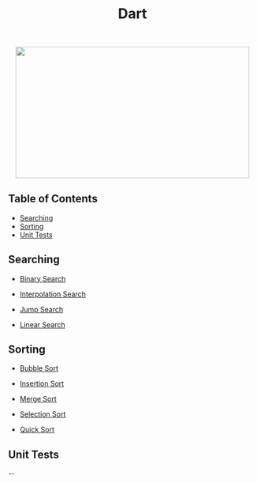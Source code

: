 <h1 align="center">Dart</h1> <br>

<p align="center"><image src="https://external-content.duckduckgo.com/iu/?u=https%3A%2F%2Ftse1.mm.bing.net%2Fth%3Fid%3DOIP.QCajckOeBhRaLzi0RoFqigHaEK%26pid%3DApi&f=1" width ="474" height="266"></image></p>

## Table of Contents

- [Searching](#searching)
- [Sorting](#sorting)
- [Unit Tests](#unit-tests)

<a name="searching"></a>

## Searching

- [Binary Search](https://github.com/aniketsharma00411/algorithmsUse/blob/master/Dart/Searching/binary_search.dart)

- [Interpolation Search](https://github.com/aniketsharma00411/algorithmsUse/blob/master/Dart/Searching/interpolation_search.dart)

- [Jump Search](https://github.com/aniketsharma00411/algorithmsUse/blob/master/Dart/Searching/jump_search.dart)

- [Linear Search](https://github.com/aniketsharma00411/algorithmsUse/blob/master/Dart/Searching/linear_search.dart)

<a name="sorting"></a>

## Sorting

- [Bubble Sort](https://github.com/aniketsharma00411/algorithmsUse/blob/master/Dart/Sorting/bubble_sort.dart)

- [Insertion Sort](https://github.com/aniketsharma00411/algorithmsUse/blob/master/Dart/Sorting/insertion_sort.dart)

- [Merge Sort](https://github.com/aniketsharma00411/algorithmsUse/blob/master/Dart/Sorting/merge_sort.dart)

- [Selection Sort](https://github.com/aniketsharma00411/algorithmsUse/blob/master/Dart/Sorting/selection_sort.dart)

- [Quick Sort](https://github.com/aniketsharma00411/algorithmsUse/blob/master/Dart/Sorting/quick_sort.dart)

<a name="unit-tests"></a>

## Unit Tests

--
